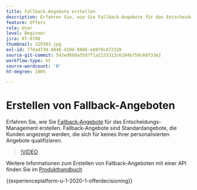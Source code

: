 ```yaml
---
title: Fallback-Angebote erstellen
description: Erfahren Sie, wie Sie Fallback-Angebote für das Entscheidungs-Management erstellen. Fallback-Angebote sind Eignungsregeln zugeordnet, die Ihnen helfen, sie nur relevanten Kunden anzuzeigen.
feature: Offers
role: User
level: Beginner
jira: KT-6780
thumbnail: 329383.jpg
exl-id: 77dad738-4046-410d-8886-e88f9c872320
source-git-commit: 542ed8b8a55d7f1a2153313c6184b759c68f33e2
workflow-type: ht
source-wordcount: '0'
ht-degree: 100%

---
```


# Erstellen von Fallback-Angeboten

Erfahren Sie, wie Sie [Fallback-Angebote](https://experienceleague.adobe.com/docs/journey-optimizer/using/offer-decisioniong/managing-offers-in-the-offer-library/creating-fallback-offers.html?lang=de) für das Entscheidungs-Management erstellen. Fallback-Angebote sind Standardangebote, die Kunden angezeigt werden, die sich für keines Ihrer personalisierten Angebote qualifizieren.

>[!VIDEO](https://video.tv.adobe.com/v/329383?quality=12&learn=on)

Weitere Informationen zum Erstellen von Fallback-Angeboten mit einer API finden Sie im [Produkthandbuch](https://experienceleague.adobe.com/docs/journey-optimizer/using/offer-decisioniong/api-reference/offers-api/fallback-offers/create.html?lang=de)

{{experienceplatform-u-1-2020-1-offerdecisioning}}
